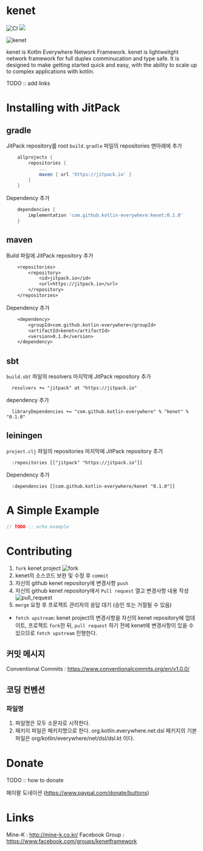# kenet

![CI](https://github.com/kotlin-everywhere/kenet/actions/workflows/gradle.yml/badge.svg) [![](https://jitpack.io/v/kotlin-everywhere/kenet.svg)](https://jitpack.io/#kotlin-everywhere/kenet)

![kenet](https://user-images.githubusercontent.com/682021/123745117-c260c200-d8ea-11eb-88fd-1e465cd47e00.png)

kenet is Kotlin Everywhere Network Framework.
kenet is lightweitght network framework for full duplex comminucation and type safe. It is designed to make getting started quick and easy, with the ability to scale up to complex applications with kotlin. 

TODO ::  add links

# Installing with JitPack

## gradle
JitPack repository를 root `build.gradle` 파일의 repositories 맨아래에 추가
```groovy
    allprojects {
        repositories {
            ...
            maven { url 'https://jitpack.io' }
        }
    }
```
Dependency 추가
```groovy
    dependencies {
        implementation 'com.github.kotlin-everywhere:kenet:0.1.0'
    }
```

## maven
Build 파일에 JitPack repository 추가
```dtd
    <repositories>
        <repository>
            <id>jitpack.io</id>
            <url>https://jitpack.io</url>
        </repository>
    </repositories>
```
Dependency 추가
```dtd
    <dependency>
        <groupId>com.github.kotlin-everywhere</groupId>
        <artifactId>kenet</artifactId>
        <version>0.1.0</version>
    </dependency>
```

## sbt
`build.sbt` 파일의 resolvers 마지막에 JitPack repository 추가
```shell
  resolvers += "jitpack" at "https://jitpack.io"
```
dependency 추가
```shell
  libraryDependencies += "com.github.kotlin-everywhere" % "kenet" % "0.1.0"
```

## leiningen
`project.clj` 파일의 repositories 마지막에 JitPack repository 추가
```shell
  :repositories [["jitpack" "https://jitpack.io"]]
```
Dependency 추가
```shell
  :dependencies [[com.github.kotlin-everywhere/kenet "0.1.0"]]
```

# A Simple Example

```kotlin
// TODO :: echo example
```

# Contributing

1. `fork` kenet project
   ![fork](https://user-images.githubusercontent.com/46353755/135192763-325b828a-8aa8-4397-b35c-5145ce897b84.png)
2. kenet의 소스코드 보완 및 수정 후 `commit`
3. 자신의 github kenet repository에 변경사항 `push`
4. 자신의 github kenet repository에서 `Pull request` 열고 변경사항 내용 작성
   ![pull_request](https://user-images.githubusercontent.com/46353755/135196660-9e4d7eb1-b1ca-4e8b-8283-765f84c939c2.png)
5. `merge` 요청 후 프로젝트 관리자의 응답 대기 (승인 또는 거절될 수 있음)

- `fetch upstream`: kenet project의 변경사항을 자신의 kenet repository에 업데이트, 프로젝트 `fork`한 뒤, `pull request` 하기 전에 kenet에 변경사항이 있을 수 있으므로 `fetch upstream` 진행한다.

## 커밋 메시지

Conventional Commits : https://www.conventionalcommits.org/en/v1.0.0/

## 코딩 컨벤션

### 파일명

1. 파일명은 모두 소문자로 시작한다.
2. 패키지 파일은 패키지명으로 한다. org.kotlin.everywhere.net.dsl 패키지의 기본 파일은 org/kotlin/everywhere/net/dsl/dsl.kt 이다.

# Donate

TODO :: how to donate

페이팔 도네이션 (https://www.paypal.com/donate/buttons)

# Links

Mine-K : http://mine-k.co.kr/
Facebook Group : https://www.facebook.com/groups/kenetframework

